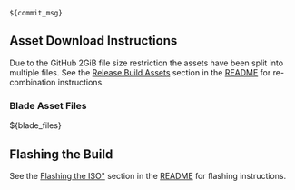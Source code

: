 `${commit_msg}`

## Asset Download Instructions
Due to the GitHub 2GiB file size restriction the assets have been split into multiple files.  See the [Release Build Assets](https://github.com/waggle-sensor/blade-image/blob/master/README.md#rba) section in the [README](https://github.com/waggle-sensor/blade-image/blob/master/README.md) for re-combination instructions.

### Blade Asset Files
${blade_files}

## Flashing the Build
See the [Flashing the ISO"](https://github.com/waggle-sensor/blade-image/blob/master/README.md#flashing_iso) section in the [README](https://github.com/waggle-sensor/blade-image/blob/master/README.md) for flashing instructions.
